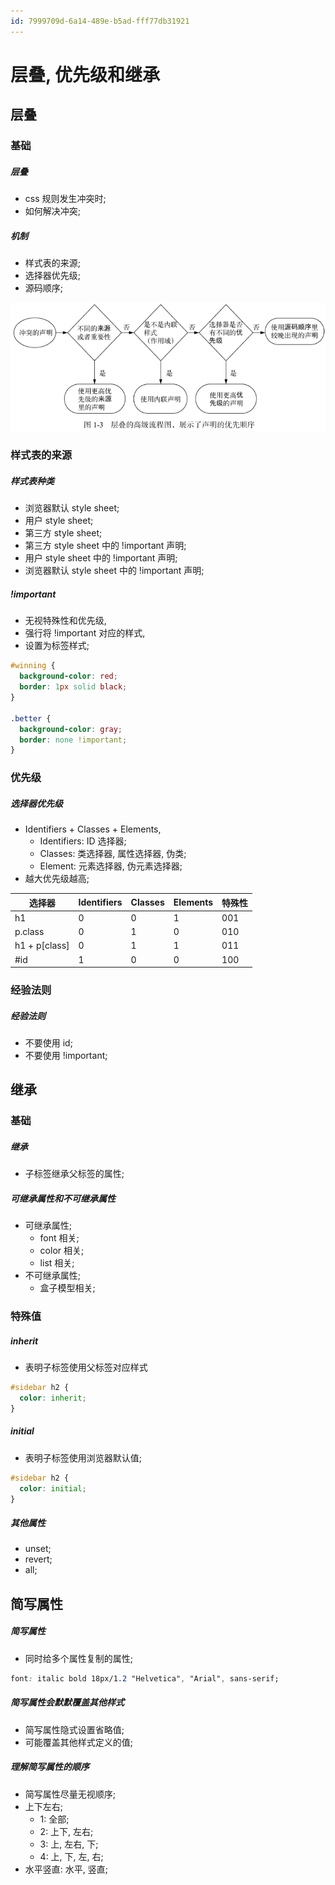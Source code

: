 ```yaml
---
id: 7999709d-6a14-489e-b5ad-fff77db31921
---
```


# 层叠, 优先级和继承

## 层叠

### 基础

##### 层叠

- css 规则发生冲突时;
- 如何解决冲突;

##### 机制

- 样式表的来源;
- 选择器优先级;
- 源码顺序;

![机制](./images/2023-06-28-20-04-43.png)

### 样式表的来源

##### 样式表种类

- 浏览器默认 style sheet;
- 用户 style sheet;
- 第三方 style sheet;
- 第三方 style sheet 中的 !important 声明;
- 用户 style sheet 中的 !important 声明;
- 浏览器默认 style sheet 中的 !important 声明;

##### !important

- 无视特殊性和优先级,
- 强行将 !important 对应的样式,
- 设置为标签样式;

```css
#winning {
  background-color: red;
  border: 1px solid black;
}

.better {
  background-color: gray;
  border: none !important;
}
```

### 优先级

##### 选择器优先级

- Identifiers + Classes + Elements,
  - Identifiers: ID 选择器;
  - Classes: 类选择器, 属性选择器, 伪类;
  - Element: 元素选择器, 伪元素选择器;
- 越大优先级越高;

| 选择器        | Identifiers | Classes | Elements | 特殊性 |
| ------------- | ----------- | ------- | -------- | ------ |
| h1            | 0           | 0       | 1        | 001    |
| p.class       | 0           | 1       | 0        | 010    |
| h1 + p[class] | 0           | 1       | 1        | 011    |
| \#id          | 1           | 0       | 0        | 100    |

### 经验法则

##### 经验法则

- 不要使用 id;
- 不要使用 !important;

## 继承

### 基础

##### 继承

- 子标签继承父标签的属性;

##### 可继承属性和不可继承属性

- 可继承属性;
  - font 相关;
  - color 相关;
  - list 相关;
- 不可继承属性;
  - 盒子模型相关;

### 特殊值

##### inherit

- 表明子标签使用父标签对应样式

```css
#sidebar h2 {
  color: inherit;
}
```

##### initial

- 表明子标签使用浏览器默认值;

```css
#sidebar h2 {
  color: initial;
}
```

##### 其他属性

- unset;
- revert;
- all;

## 简写属性

##### 简写属性

- 同时给多个属性复制的属性;

```css
font: italic bold 18px/1.2 "Helvetica", "Arial", sans-serif;
```

##### 简写属性会默默覆盖其他样式

- 简写属性隐式设置省略值;
- 可能覆盖其他样式定义的值;

##### 理解简写属性的顺序

- 简写属性尽量无视顺序;
- 上下左右;
  - 1: 全部;
  - 2: 上下, 左右;
  - 3: 上, 左右, 下;
  - 4: 上, 下, 左, 右;
- 水平竖直: 水平, 竖直;
